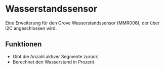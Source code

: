 # Wasserstandssensor

Eine Erweiterung für den Grove Wasserstandssensor (MMR006), der über I2C angeschlossen wird.

## Funktionen

- Gibt die Anzahl aktiver Segmente zurück
- Berechnet den Wasserstand in Prozent
